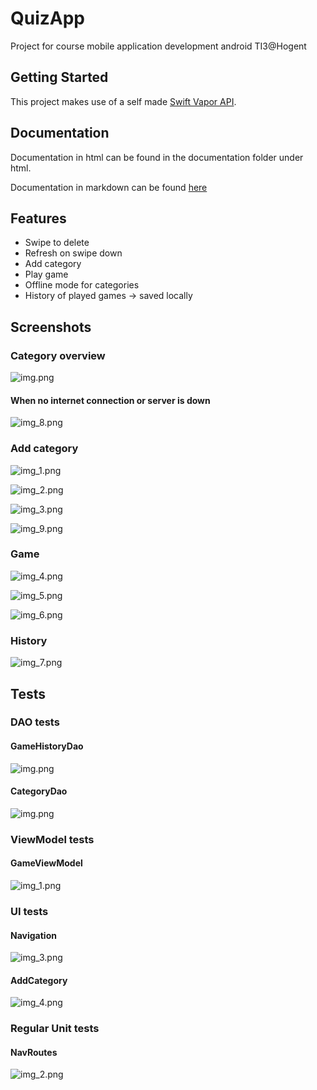 # QuizApp

Project for course mobile application development android TI3@Hogent

## Getting Started

This project makes use of a self
made [Swift Vapor API](https://github.com/JasperLefever/QuizApi-vapor).

## Documentation

Documentation in html can be found in the documentation folder under html.

Documentation in markdown can be found [here](./documentation/markdown/index.md)

## Features

- Swipe to delete
- Refresh on swipe down
- Add category
- Play game
- Offline mode for categories
- History of played games -> saved locally

## Screenshots

### Category overview

![img.png](assets/ui/img.png)

#### When no internet connection or server is down

![img_8.png](assets/ui/img_8.png)

### Add category

![img_1.png](assets/ui/img_1.png)

![img_2.png](assets/ui/img_2.png)

![img_3.png](assets/ui/img_3.png)

![img_9.png](assets/ui/img_9.png)

### Game

![img_4.png](assets/ui/img_4.png)

![img_5.png](assets/ui/img_5.png)

![img_6.png](assets/ui/img_6.png)

### History

![img_7.png](assets/ui/img_7.png)

## Tests

### DAO tests

#### GameHistoryDao

![img.png](assets/tests/img7.png)

#### CategoryDao

![img.png](assets/tests/img.png)

### ViewModel tests

#### GameViewModel

![img_1.png](assets/tests/img_1.png)

### UI tests

#### Navigation

![img_3.png](assets/tests/img_3.png)

#### AddCategory

![img_4.png](assets/tests/img_4.png)

### Regular Unit tests

#### NavRoutes

![img_2.png](assets/tests/img_2.png)